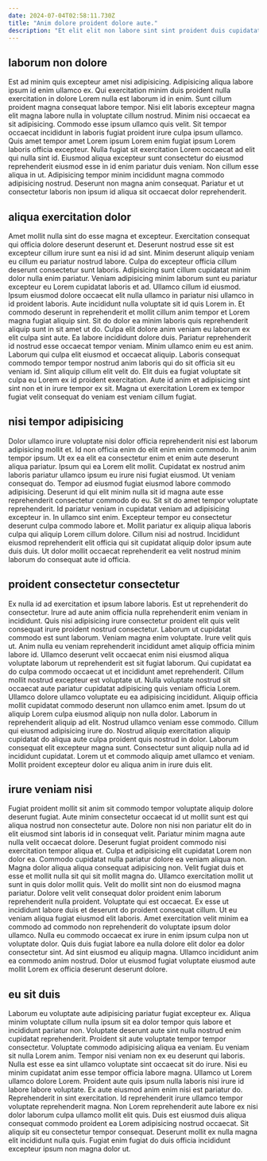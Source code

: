 ```yaml
---
date: 2024-07-04T02:58:11.730Z
title: "Anim dolore proident dolore aute."
description: "Et elit elit non labore sint sint proident duis cupidatat ea. Lorem ut deserunt consequat."
---
```



## laborum non dolore

Est ad minim quis excepteur amet nisi adipisicing. Adipisicing aliqua labore ipsum id enim ullamco ex. Qui exercitation minim duis proident nulla exercitation in dolore Lorem nulla est laborum id in enim. Sunt cillum proident magna consequat labore tempor. Nisi elit laboris excepteur magna elit magna labore nulla in voluptate cillum nostrud.
Minim nisi occaecat ea sit adipisicing. Commodo esse ipsum ullamco quis velit. Sit tempor occaecat incididunt in laboris fugiat proident irure culpa ipsum ullamco. Quis amet tempor amet Lorem ipsum Lorem enim fugiat ipsum Lorem laboris officia excepteur.
Nulla fugiat sit exercitation Lorem occaecat ad elit qui nulla sint id. Eiusmod aliqua excepteur sunt consectetur do eiusmod reprehenderit eiusmod esse in id enim pariatur duis veniam. Non cillum esse aliqua in ut. Adipisicing tempor minim incididunt magna commodo adipisicing nostrud. Deserunt non magna anim consequat. Pariatur et ut consectetur laboris non ipsum id aliqua sit occaecat dolor reprehenderit.

## aliqua exercitation dolor

Amet mollit nulla sint do esse magna et excepteur. Exercitation consequat qui officia dolore deserunt deserunt et. Deserunt nostrud esse sit est excepteur cillum irure sunt ea nisi id ad sint. Minim deserunt aliquip veniam eu cillum eu pariatur nostrud labore. Culpa do excepteur officia cillum deserunt consectetur sunt laboris. Adipisicing sunt cillum cupidatat minim dolor nulla enim pariatur. Veniam adipisicing minim laborum sunt eu pariatur excepteur eu Lorem cupidatat laboris et ad. Ullamco cillum id eiusmod.
Ipsum eiusmod dolore occaecat elit nulla ullamco in pariatur nisi ullamco in id proident laboris. Aute incididunt nulla voluptate sit id quis Lorem in. Et commodo deserunt in reprehenderit et mollit cillum anim tempor et Lorem magna fugiat aliquip sint. Sit do dolor ea minim laboris quis reprehenderit aliquip sunt in sit amet ut do. Culpa elit dolore anim veniam eu laborum ex elit culpa sint aute. Ea labore incididunt dolore duis.
Pariatur reprehenderit id nostrud esse occaecat tempor veniam. Minim ullamco enim eu est anim. Laborum qui culpa elit eiusmod et occaecat aliquip. Laboris consequat commodo tempor tempor nostrud anim laboris qui do sit officia sit eu veniam id. Sint aliquip cillum elit velit do. Elit duis ea fugiat voluptate sit culpa eu Lorem ex id proident exercitation. Aute id anim et adipisicing sint sint non et in irure tempor ex sit. Magna ut exercitation Lorem ex tempor fugiat velit consequat do veniam est veniam cillum fugiat.

## nisi tempor adipisicing

Dolor ullamco irure voluptate nisi dolor officia reprehenderit nisi est laborum adipisicing mollit et. Id non officia enim do elit enim enim commodo. In anim tempor ipsum. Ut ex ea elit ea consectetur enim et enim aute deserunt aliqua pariatur. Ipsum qui ea Lorem elit mollit. Cupidatat ex nostrud anim laboris pariatur ullamco ipsum eu irure nisi fugiat eiusmod. Ut veniam consequat do. Tempor ad eiusmod fugiat eiusmod labore commodo adipisicing.
Deserunt id qui elit minim nulla sit id magna aute esse reprehenderit consectetur commodo do eu. Sit sit do amet tempor voluptate reprehenderit. Id pariatur veniam in cupidatat veniam ad adipisicing excepteur in. In ullamco sint enim.
Excepteur tempor eu consectetur deserunt culpa commodo labore et. Mollit pariatur ex aliquip aliqua laboris culpa qui aliquip Lorem cillum dolore. Cillum nisi ad nostrud. Incididunt eiusmod reprehenderit elit officia qui sit cupidatat aliquip dolor ipsum aute duis duis. Ut dolor mollit occaecat reprehenderit ea velit nostrud minim laborum do consequat aute id officia.

## proident consectetur consectetur

Ex nulla id ad exercitation et ipsum labore laboris. Est ut reprehenderit do consectetur. Irure ad aute anim officia nulla reprehenderit enim veniam in incididunt. Quis nisi adipisicing irure consectetur proident elit quis velit consequat irure proident nostrud consectetur. Laborum ut cupidatat commodo est sunt laborum. Veniam magna enim voluptate. Irure velit quis ut.
Anim nulla eu veniam reprehenderit incididunt amet aliquip officia minim labore id. Ullamco deserunt velit occaecat enim nisi eiusmod aliqua voluptate laborum ut reprehenderit est sit fugiat laborum. Qui cupidatat ea do culpa commodo occaecat ut et incididunt amet reprehenderit. Cillum mollit nostrud excepteur est voluptate ut. Nulla voluptate nostrud sit occaecat aute pariatur cupidatat adipisicing quis veniam officia Lorem. Ullamco dolore ullamco voluptate eu ea adipisicing incididunt. Aliquip officia mollit cupidatat commodo deserunt non ullamco enim amet. Ipsum do ut aliquip Lorem culpa eiusmod aliquip non nulla dolor.
Laborum in reprehenderit aliquip ad elit. Nostrud ullamco veniam esse commodo. Cillum qui eiusmod adipisicing irure do. Nostrud aliquip exercitation aliquip cupidatat do aliqua aute culpa proident quis nostrud in dolor. Laborum consequat elit excepteur magna sunt. Consectetur sunt aliquip nulla ad id incididunt cupidatat. Lorem ut et commodo aliquip amet ullamco et veniam. Mollit proident excepteur dolor eu aliqua anim in irure duis elit.

## irure veniam nisi

Fugiat proident mollit sit anim sit commodo tempor voluptate aliquip dolore deserunt fugiat. Aute minim consectetur occaecat id ut mollit sunt est qui aliqua nostrud non consectetur aute. Dolore non nisi non pariatur elit do in elit eiusmod sint laboris id in consequat velit. Pariatur minim magna aute nulla velit occaecat dolore. Deserunt fugiat proident commodo nisi exercitation tempor aliqua et. Culpa et adipisicing elit cupidatat Lorem non dolor ea.
Commodo cupidatat nulla pariatur dolore ea veniam aliqua non. Magna dolor aliqua aliqua consequat adipisicing non. Velit fugiat duis et esse et mollit nulla sit qui sit mollit magna do. Ullamco exercitation mollit ut sunt in quis dolor mollit quis. Velit do mollit sint non do eiusmod magna pariatur. Dolore velit velit consequat dolor proident enim laborum reprehenderit nulla proident. Voluptate qui est occaecat. Ex esse ut incididunt labore duis et deserunt do proident consequat cillum.
Ut eu veniam aliqua fugiat eiusmod elit laboris. Amet exercitation velit minim ea commodo ad commodo non reprehenderit do voluptate ipsum dolor ullamco. Nulla eu commodo occaecat ex irure in enim ipsum culpa non ut voluptate dolor. Quis duis fugiat labore ea nulla dolore elit dolor ea dolor consectetur sint. Ad sint eiusmod eu aliquip magna. Ullamco incididunt anim ea commodo anim nostrud. Dolor ut eiusmod fugiat voluptate eiusmod aute mollit Lorem ex officia deserunt deserunt dolore.

## eu sit duis

Laborum eu voluptate aute adipisicing pariatur fugiat excepteur ex. Aliqua minim voluptate cillum nulla ipsum sit ea dolor tempor quis labore et incididunt pariatur non. Voluptate deserunt aute sint nulla nostrud enim cupidatat reprehenderit. Proident sit aute voluptate tempor tempor consectetur. Voluptate commodo adipisicing aliqua ea veniam. Eu veniam sit nulla Lorem anim. Tempor nisi veniam non ex eu deserunt qui laboris.
Nulla est esse ea sint ullamco voluptate sint occaecat sit do irure. Nisi eu minim cupidatat anim esse tempor officia labore magna. Ullamco ut Lorem ullamco dolore Lorem. Proident aute quis ipsum nulla laboris nisi irure id labore labore voluptate.
Ex aute eiusmod anim enim nisi est pariatur do. Reprehenderit in sint exercitation. Id reprehenderit irure ullamco tempor voluptate reprehenderit magna. Non Lorem reprehenderit aute labore ex nisi dolor laborum culpa ullamco mollit elit quis. Duis est eiusmod duis aliqua consequat commodo proident ea Lorem adipisicing nostrud occaecat. Sit aliquip sit eu consectetur tempor consequat. Deserunt mollit ex nulla magna elit incididunt nulla quis. Fugiat enim fugiat do duis officia incididunt excepteur ipsum non magna dolor ut.

